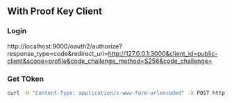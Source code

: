## With Proof Key Client

### Login

http://localhost:9000/oauth2/authorize?response_type=code&redirect_uri=http://127.0.0.1:3000&client_id=public-client&scope=profile&code_challenge_method=S256&code_challenge=

### Get TOken

```sh
curl -H "Content-Type: application/x-www-form-urlencoded" -X POST http://localhost:9000/oauth2/token -d "client_id=public-client&grant_type=authorization_code&redirect_uri=http://127.0.0.1:3000&code_challenge_method=S256&code=&code_verifier=&code_challenge=" | jq .
```